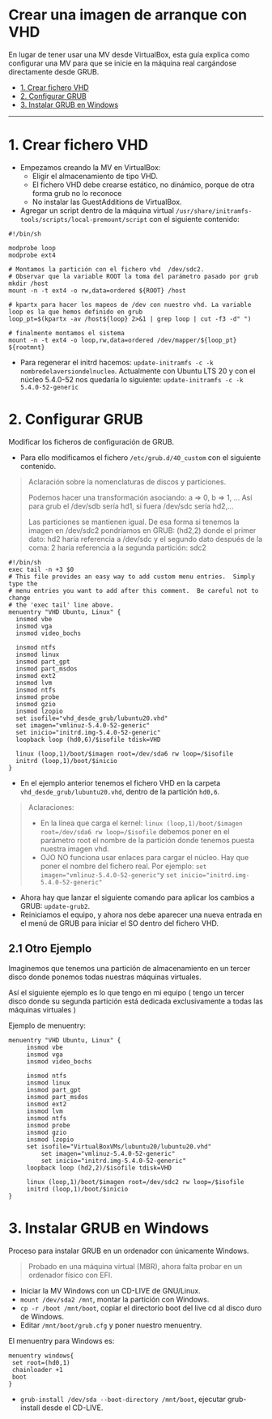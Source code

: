 
# Crear una imagen de arranque con VHD

En lugar de tener usar una MV desde VirtualBox, esta guía explica como configurar una MV para que se inicie en la máquina real cargándose directamente
desde GRUB.

* [1. Crear fichero VHD](#1-crear-fichero-vhd)
* [2. Configurar GRUB](#2-configurar-grub)
* [3. Instalar GRUB en Windows](#3-instalar-grub-en-windows)

---
# 1. Crear fichero VHD

* Empezamos creando la MV en VirtualBox:
    * Eligir el almacenamiento de tipo VHD.
    * El fichero VHD debe crearse estático, no dinámico, porque de otra forma grub no lo reconoce
    * No instalar las GuestAdditions de VirtualBox.
* Agregar un script dentro de la máquina virtual `/usr/share/initramfs-tools/scripts/local-premount/script` con el siguiente contenido:

```
#!/bin/sh

modprobe loop
modprobe ext4

# Montamos la partición con el fichero vhd  /dev/sdc2.
# Observar que la variable ROOT la toma del parámetro pasado por grub
mkdir /host
mount -n -t ext4 -o rw,data=ordered ${ROOT} /host

# kpartx para hacer los mapeos de /dev con nuestro vhd. La variable loop es la que hemos definido en grub
loop_pt=$(kpartx -av /host${loop} 2>&1 | grep loop | cut -f3 -d" ")

# finalmente montamos el sistema
mount -n -t ext4 -o loop,rw,data=ordered /dev/mapper/${loop_pt} ${rootmnt}
```

* Para regenerar el initrd hacemos: `update-initramfs -c -k  nombredelaversiondelnucleo`. Actualmente con Ubuntu LTS 20 y con el núcleo 5.4.0-52 nos quedaría lo siguiente: `update-initramfs -c -k 5.4.0-52-generic`

# 2. Configurar GRUB

Modificar los ficheros de configuración de GRUB.
* Para ello modificamos el fichero `/etc/grub.d/40_custom` con el siguiente contenido.

> Aclaración sobre la nomenclaturas de discos y particiones.
>
> Podemos hacer una transformación asociando: a => 0, b => 1, ... Así para grub el /dev/sdb sería hd1, si fuera /dev/sdc sería hd2,...
>
> Las particiones se mantienen igual. De esa forma si tenemos la imagen en /dev/sdc2 pondríamos en GRUB: (hd2,2) donde el primer dato: hd2 haría referencia a /dev/sdc y el segundo dato después de la coma: 2 haría referencia a la segunda partición: sdc2

```
#!/bin/sh
exec tail -n +3 $0
# This file provides an easy way to add custom menu entries.  Simply type the
# menu entries you want to add after this comment.  Be careful not to change
# the 'exec tail' line above.
menuentry "VHD Ubuntu, Linux" {
  insmod vbe
  insmod vga
  insmod video_bochs

  insmod ntfs
  insmod linux
  insmod part_gpt
  insmod part_msdos
  insmod ext2
  insmod lvm
  insmod ntfs
  insmod probe
  insmod gzio
  insmod lzopio
  set isofile="vhd_desde_grub/lubuntu20.vhd"
  set imagen="vmlinuz-5.4.0-52-generic"
  set inicio="initrd.img-5.4.0-52-generic"
  loopback loop (hd0,6)/$isofile tdisk=VHD

  linux (loop,1)/boot/$imagen root=/dev/sda6 rw loop=/$isofile
  initrd (loop,1)/boot/$inicio
}
```

* En el ejemplo anterior tenemos el fichero VHD en la carpeta `vhd_desde_grub/lubuntu20.vhd`, dentro de la partición `hd0,6`.

> Aclaraciones:
>
> * En la línea que carga el kernel: `linux (loop,1)/boot/$imagen root=/dev/sda6 rw loop=/$isofile` debemos poner en el parámetro root el nombre de la partición donde tenemos puesta nuestra imagen vhd.
> * OJO NO funciona usar enlaces para cargar el núcleo. Hay que poner el nombre del fichero real. Por ejemplo: `set imagen="vmlinuz-5.4.0-52-generic"`y `set inicio="initrd.img-5.4.0-52-generic"`

* Ahora hay que lanzar el siguiente comando para aplicar los cambios a GRUB: `update-grub2`.
* Reiniciamos el equipo, y ahora nos debe aparecer una nueva entrada en el menú de GRUB para iniciar el SO dentro del fichero VHD.

## 2.1 Otro Ejemplo

Imaginemos que tenemos una partición de almacenamiento en un tercer disco donde ponemos todas nuestras máquinas virtuales.

Así el siguiente ejemplo es lo que tengo en mi equipo ( tengo un tercer disco donde su segunda partición está dedicada exclusivamente a todas las máquinas virtuales )

Ejemplo de menuentry:

```
menuentry "VHD Ubuntu, Linux" {
     insmod vbe
     insmod vga
     insmod video_bochs

     insmod ntfs
     insmod linux
     insmod part_gpt
     insmod part_msdos
     insmod ext2
     insmod lvm
     insmod ntfs
     insmod probe
     insmod gzio
     insmod lzopio
     set isofile="VirtualBoxVMs/lubuntu20/lubuntu20.vhd"
         set imagen="vmlinuz-5.4.0-52-generic"
         set inicio="initrd.img-5.4.0-52-generic"
     loopback loop (hd2,2)/$isofile tdisk=VHD

     linux (loop,1)/boot/$imagen root=/dev/sdc2 rw loop=/$isofile
     initrd (loop,1)/boot/$inicio
}
```

# 3. Instalar GRUB en Windows

Proceso para instalar GRUB en un ordenador con únicamente Windows.

> Probado en una máquina virtual (MBR), ahora falta probar en un ordenador físico con EFI.

* Iniciar la MV Windows con un CD-LIVE de GNU/Linux.
* `mount /dev/sda2 /mnt`, montar la partición con Windows.
* `cp -r /boot /mnt/boot`, copiar el directorio boot del live cd al disco duro de Windows.
* Editar `/mnt/boot/grub.cfg` y poner nuestro menuentry.

El menuentry para Windows es:

```
menuentry windows{
 set root=(hd0,1)
 chainloader +1
 boot
}
```

* `grub-install /dev/sda --boot-directory /mnt/boot`, ejecutar grub-install desde el CD-LIVE.
